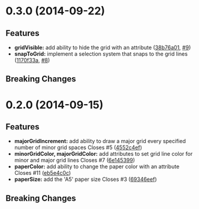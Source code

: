 <a name="0.3.0"></a>
# 0.3.0 (2014-09-22)


## Features

- **gridVisible:** add ability to hide the grid with an attribute
  ([38b76a01](https://github.com/adamjcook/graph-paper/commit/38b76a01b93d05fef27cabde7b5e50fde089cb79),
   [#9](https://github.com/adamjcook/graph-paper/issues/9))
- **snapToGrid:** implement a selection system that snaps to the grid lines
  ([1170f33a](https://github.com/adamjcook/graph-paper/commit/1170f33a883718071a9899cea3d9fdf7b29e9bcd),
   [#8](https://github.com/adamjcook/graph-paper/issues/8))


## Breaking Changes

<a name="0.2.0"></a>
# 0.2.0 (2014-09-15)


## Features

- **majorGridIncrement:** add ability to draw a major grid every specified number of minor grid spaces Closes #5
  ([4552c4ef](https://github.com/adamjcook/graph-paper/commit/4552c4efc4864880e3e2e3e1681c89920b2edb32))
- **minorGridColor, majorGridColor:** add attributes to set grid line color for minor and major grid lines Closes #7
  ([6e145399](https://github.com/adamjcook/graph-paper/commit/6e145399e32712ec5e63e67053668100728bee46))
- **paperColor:** add ability to change the paper color with an attribute Closes #11
  ([eb5e4c0c](https://github.com/adamjcook/graph-paper/commit/eb5e4c0cc0c87e01d4d7a845da35de7239feeed8))
- **paperSize:** add the 'A5' paper size Closes #3
  ([69346eef](https://github.com/adamjcook/graph-paper/commit/69346eef5b63c6ea30dadf35f2d448c1bf9b6445))


## Breaking Changes